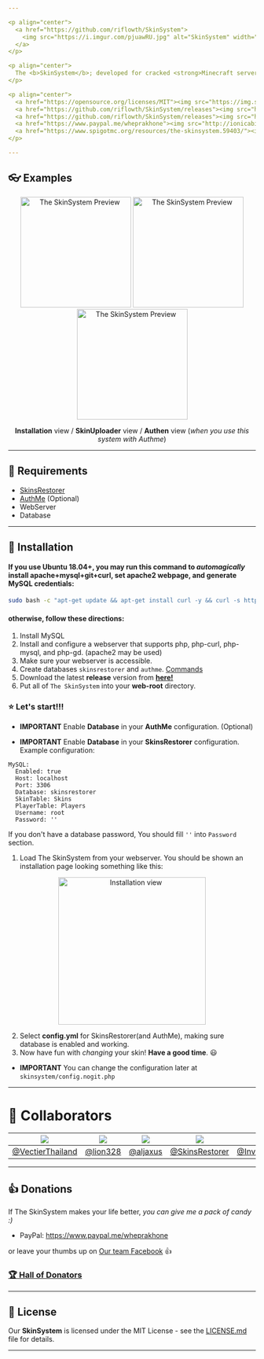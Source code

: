 ```yaml
---

<p align="center">
  <a href="https://github.com/riflowth/SkinSystem">
    <img src="https://i.imgur.com/pjuawRU.jpg" alt="SkinSystem" width="600">
  </a>
</p>

<p align="center">
  The <b>SkinSystem</b>; developed for cracked <strong>Minecraft servers</strong>, allowing for changes of player skins to something more <strong>custom</strong>.
</p>

<p align="center">
  <a href="https://opensource.org/licenses/MIT"><img src="https://img.shields.io/github/license/riflowth/SkinSystem.svg" alt="MIT License"></a>
  <a href="https://github.com/riflowth/SkinSystem/releases"><img src="https://img.shields.io/github/release/riflowth/skinsystem.svg" alt="Release"></a>
  <a href="https://github.com/riflowth/SkinSystem/releases"><img src="https://img.shields.io/github/downloads/riflowth/SkinSystem/total.svg" alt="Download"></a>
  <a href="https://www.paypal.me/wheprakhone"><img src="http://ionicabizau.github.io/badges/paypal.svg" alt="PayPal Donate"></a>
  <a href="https://www.spigotmc.org/resources/the-skinsystem.59403/"><img src="https://img.shields.io/badge/view%20on-spigotmc-orange.svg" alt="View on spigotmc.org"</a>
</p>

---
```


## :eyeglasses: Examples

<p align="center">
  <img src="https://media.discordapp.net/attachments/567898623359189002/568105790984945697/unknown.png" alt="The SkinSystem Preview" height="225">
  <img src="https://media.discordapp.net/attachments/567898623359189002/567899210628726801/unknown.png" alt="The SkinSystem Preview" height="225">
  <img src="https://media.discordapp.net/attachments/567898623359189002/567898647107338250/unknown.png" alt="The SkinSystem Preview" height="225">
  <p align="center"><b>Installation</b> view / <b>SkinUploader</b> view / <b>Authen</b> view (<i>when you use this system with Authme</i>)</p>
</p>

---

## :memo: Requirements

- [SkinsRestorer](https://www.spigotmc.org/resources/skinsrestorer.2124/)
- [AuthMe](https://www.spigotmc.org/resources/authmereloaded.6269/) (Optional)
- WebServer
- Database

---

## :wrench: Installation

#### If you use **Ubuntu 18.04**+, you may run **this command** to *automagically* install apache+mysql+git+curl, set apache2 webpage, and generate MySQL credentials:

```bash
sudo bash -c "apt-get update && apt-get install curl -y && curl -s https://raw.githubusercontent.com/riflowth/SkinSystem/master/installscripts/UbuntuInstall.sh | bash -s"
```

#### **otherwise**, follow **these directions**:

1. Install MySQL
2. Install and configure a webserver that supports php, php-curl, php-mysql, and php-gd. (apache2 may be used)
3. Make sure your webserver is accessible.
4. Create databases `skinsrestorer` and `authme`. [Commands](https://gist.github.com/ITZVGcGPmO/a3dffa0db198919ae002efcad444ae34)
5. Download the latest **release** version from [**here!**](https://github.com/riflowth/SkinSystem/releases)
6. Put all of `The SkinSystem` into your **web-root** directory.

### :star: Let's start!!!

* **IMPORTANT** Enable **Database** in your **AuthMe** configuration. (Optional)

* **IMPORTANT** Enable **Database** in your **SkinsRestorer** configuration. 
Example configuration:
```YML
MySQL:
  Enabled: true
  Host: localhost
  Port: 3306
  Database: skinsrestorer
  SkinTable: Skins
  PlayerTable: Players
  Username: root
  Password: ''
```
If you don't have a database password, You should fill `''` into `Password` section.

1. Load The SkinSystem from your webserver. You should be shown an installation page looking something like this:

<p align="center">
  <img src="https://media.discordapp.net/attachments/567898623359189002/568105790984945697/unknown.png" alt="Installation view" height="300">
</p>

2. Select **config.yml** for SkinsRestorer(and AuthMe), making sure database is enabled and working.
3. Now have fun with *changing* your skin! **Have a good time**. :smiley:

* **IMPORTANT** You can change the configuration later at `skinsystem/config.nogit.php`

---

# :hammer: Collaborators

[![](https://avatars3.githubusercontent.com/u/42472574?s=80&v=4)](https://www.facebook.com/Vectier) | [![](https://avatars3.githubusercontent.com/u/1367069?s=80&v=4)](https://github.com/lion328) | [![](https://avatars3.githubusercontent.com/u/24414483?s=80&v=4)](https://github.com/aljaxus) | [![](https://avatars2.githubusercontent.com/u/43493339?s=80&v=4)](https://github.com/SkinsRestorer/SkinsRestorerX) | [![](https://avatars2.githubusercontent.com/u/6525296?s=80&v=4)](https://github.com/InventivetalentDev) | [![](https://avatars2.githubusercontent.com/u/42504016?s=80&v=4)](https://github.com/ITZVGcGPmO)
-|-|-|-|-|-
[@VectierThailand](https://www.facebook.com/VectierThailand) | [@lion328](https://github.com/lion328) | [@aljaxus](https://github.com/aljaxus) | [@SkinsRestorer](https://github.com/SkinsRestorer/SkinsRestorerX) | [@InventivetalentDev](https://github.com/InventivetalentDev) | [@ITZVGcGPmO](https://github.com/ITZVGcGPmO)

---

## :thumbsup: Donations

If The SkinSystem makes your life better, *you can give me a pack of candy :)*

- PayPal: https://www.paypal.me/wheprakhone

or leave your thumbs up on [Our team Facebook](https://www.facebook.com/Vectier) :thumbsup:

### [:trophy: Hall of Donators](DONATIONS.md)

---

## :pencil: License

Our **SkinSystem** is licensed under the MIT License - see the [LICENSE.md](https://github.com/riflowth/SkinSystem/blob/master/LICENSE) file for details.

---
